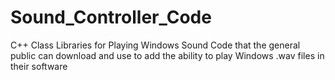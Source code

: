 # Sound_Controller_Code
C++ Class Libraries for Playing Windows Sound
Code that the general public can download and use to add the ability to play Windows .wav files in their software
